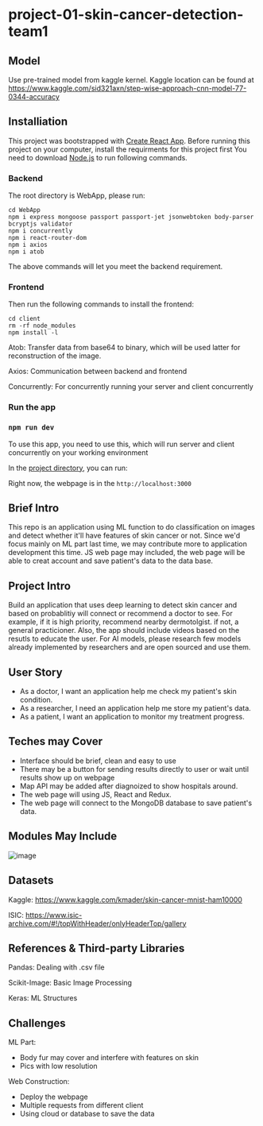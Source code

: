 # project-01-skin-cancer-detection-team1

## Model
Use pre-trained model from kaggle kernel. Kaggle location can be found at https://www.kaggle.com/sid321axn/step-wise-approach-cnn-model-77-0344-accuracy

## Installiation
This project was bootstrapped with [Create React App](https://github.com/facebook/create-react-app).
Before running this project on your computer, install the requirments for this project first
You need to download [Node.js](https://nodejs.org/en/download/) to run following commands.
### Backend
The root directory is WebApp, please run:
```
cd WebApp
npm i express mongoose passport passport-jet jsonwebtoken body-parser bcryptjs validator
npm i concurrently
npm i react-router-dom
npm i axios
npm i atob
```
The above commands will let you meet the backend requirement.
### Frontend
Then run the following commands to install the frontend:
```
cd client
rm -rf node_modules
npm install -l
```
Atob: Transfer data from base64 to binary, which will be used latter for reconstruction of the image.

Axios: Communication between backend and frontend

Concurrently: For concurrently running your server and client concurrently
### Run the app

### `npm run dev`

To use this app, you need to use this, which will run server and client concurrently on your working environment

In the [project directory](https://github.com/ec500-software-engineering/project-01-skin-cancer-detection-team1/tree/master/WebApp), you can run:

Right now, the webpage is in the `http://localhost:3000`


## Brief Intro
This repo is an application using ML function to do classification on images and detect whether it'll have features of skin cancer or not. Since we'd focus mainly on ML part last time, we may contribute more to application development this time. JS web page may included, the web page will be able to creat account and save patient's data to the data base. 

## Project Intro
Build an application that uses deep learning to detect skin cancer and based on probablitiy will connect or recommend a doctor to see.  For example, if it is high priority, recommend nearby dermotolgist.  if not, a general practicioner.  Also, the app should include videos based on the resutls to educate the user.
For AI models, please research few models already implemented by researchers and are open sourced and use them.

## User Story
- As a doctor, I want an application help me check my patient's skin condition.
- As a researcher, I need an application help me store my patient's data.
- As a patient, I want an application to monitor my treatment progress.

## Teches may Cover
- Interface should be brief, clean and easy to use
- There may be a button for sending results directly to user or wait until results show up on webpage
- Map API may be added after diagnoized to show hospitals around.
- The web page will using JS, React and Redux.
- The web page will connect to the MongoDB database to save patient's data.

## Modules May Include
![image](https://github.com/ec500-software-engineering/project-skin-cancer-detection-team1/blob/master/Flowchart.png)

## Datasets
Kaggle: https://www.kaggle.com/kmader/skin-cancer-mnist-ham10000

ISIC: https://www.isic-archive.com/#!/topWithHeader/onlyHeaderTop/gallery


## References & Third-party Libraries
Pandas: Dealing with .csv file

Scikit-Image: Basic Image Processing

Keras: ML Structures

## Challenges
ML Part:
- Body fur may cover and interfere with features on skin
- Pics with low resolution

Web Construction:
- Deploy the webpage
- Multiple requests from different client
- Using cloud or database to save  the data

